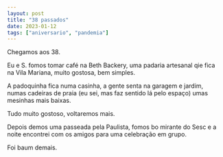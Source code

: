 ```yaml
---
layout: post
title: "38 passados"
date: 2023-01-12
tags: ["aniversario", "pandemia"]
---
```

Chegamos aos 38.  

Eu e S. fomos tomar café na Beth Backery, uma padaria artesanal qie fica na Vila Mariana, muito gostosa, bem simples.  

A padoquinha fica numa casinha, a gente senta na garagem e jardim, numas cadeiras de praia (eu sei, mas faz sentido lá pelo espaço) umas mesinhas mais baixas.  

Tudo muito gostoso, voltaremos mais.  

Depois demos uma passeada pela Paulista, fomos bo mirante do Sesc e a noite encontrei com os amigos para uma celebração em grupo.

Foi baum demais.
